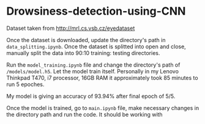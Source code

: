 # Drowsiness-detection-using-CNN
Dataset taken from http://mrl.cs.vsb.cz/eyedataset

Once the dataset is downloaded, update the directory's path in ```data_splitting.ipynb```. Once the dataset is splitted into open and close, manually split the data into 90:10 training: testing directories. 

Run the ```model_training.ipynb``` file and change the directory's path of ```/models/model.h5```. Let the model train itself. Personally in my Lenovo Thinkpad T470, i7 processor, 16GB RAM it approximately took 85 minutes to run 5 epoches. 

My model is giving an accuracy of 93.94% after final epoch of 5/5. 

Once the model is trained, go to ```main.ipynb``` file, make necessary changes in the directory path and run the code. It should be working with 
